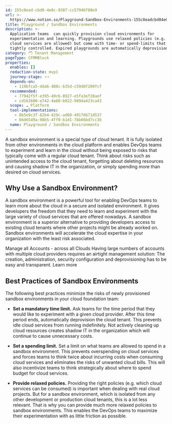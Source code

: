 ```yaml
---
id: 155c0ead-cbd0-4e0c-9387-cc57946f80e9
url: >-
  https://www.notion.so/Playground-Sandbox-Environments-155c0eadcbd04e0c9387cc57946f80e9
title: Playground / Sandbox Environments
description: >-
  Application teams  can quickly provision cloud environments for
  experimentation and learning. Playgrounds use relaxed policies (e.g. more
  cloud services are allowed) but come with time- or spend-limits that are
  tightly controlled. Expired playgrounds are automatically deprovisioned. 
category: 🗂 Tenant Management
pageType: CFMMBlock
properties:
  enables: []
  redaction-state: mvp1
  journey-stage: ⭐️⭐️
  depends-on:
    - 119bfca5-dda6-408c-b35d-c59d0f209fcf
  recommended:
    - 77942f5f-e395-49c6-8927-e5fa3ef28aef
    - cd162600-e742-4a80-b022-989da423ca43
  scope: ☁️ Platform
  tool-implementations:
    - 8b5e9c3f-82b4-429c-ad60-49176671d537
    - 66d6549a-98b5-4ff0-b1d1-7bb66bd7cc3b
  name: Playground / Sandbox Environments
---
```


A sandbox environment is a special type of cloud tenant. It is fully isolated from other environments in the cloud platform and enables DevOps teams to experiment and learn in the cloud without being exposed to risks that typically come with a regular cloud tenant. Think about risks such as unintended access to the cloud tenant, forgetting about deleting resources and causing shadow IT in the organization, or simply spending more than desired on cloud services.

## Why Use a Sandbox Environment?

A sandbox environment is a powerful tool for enabling DevOps teams to learn more about the cloud in a secure and isolated environment. It gives developers the freedom that they need to learn and experiment with the large variety of cloud services that are offered nowadays. A sandbox environment is a superior alternative to providing developers access to existing cloud tenants where other projects might be already worked on. Sandbox environments will accelerate the cloud expertise in your organization with the least risk associated.

<!--notion-markdown-cms:raw-->
<CallToAction>
  <CtaHeader>Manage all Accounts - across all Clouds</CtaHeader>
  <CtaText>Having large numbers of accounts with multiple cloud providers requires an airtight management solution: The creation, administration, security configuration and deprovisioning has to be easy and transparent.</CtaText>
  <CtaButton class="btn-primary" url="https://www.meshcloud.io/2021/01/27/cloud-tenant-management-what-you-need-to-know-in-2021/">Learn more</CtaButton>
</CallToAction>

## Best Practices of Sandbox Environments

The following best practices minimize the risks of newly provisioned sandbox environments in your cloud foundation team:

- **Set a mandatory time limit.** Ask teams for the time period that they would like to experiment with a given cloud provider. After this time period ends, automatically deprovision the cloud tenant. This prevents idle cloud services from running indefinitely. Not actively cleaning up cloud resources creates shadow IT in the organization which will continue to cause unnecessary costs.

- **Set a spending limit.** Set a limit on what teams are allowed to spend in a sandbox environment. This prevents overspending on cloud services and forces teams to think twice about incurring costs when consuming cloud services and eliminates the risks of unwanted cloud bills. This will also incentivize teams to think strategically about where to spend budget for cloud services.

- **Provide relaxed policies.** Providing the right policies (e.g. which cloud services can be consumed) is important when dealing with real cloud projects. But for a sandbox environment, which is isolated from any other development or production cloud tenants, this is a lot less relevant. That is why you can provide much more relaxed policies to sandbox environments. This enables the DevOps teams to maximize their experimentation with as little friction as possible.

